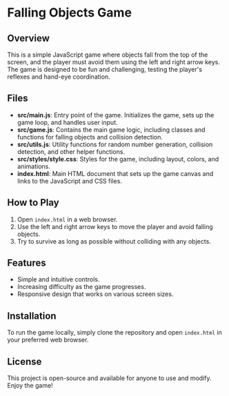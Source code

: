 # Falling Objects Game

## Overview
This is a simple JavaScript game where objects fall from the top of the screen, and the player must avoid them using the left and right arrow keys. The game is designed to be fun and challenging, testing the player's reflexes and hand-eye coordination.

## Files
- **src/main.js**: Entry point of the game. Initializes the game, sets up the game loop, and handles user input.
- **src/game.js**: Contains the main game logic, including classes and functions for falling objects and collision detection.
- **src/utils.js**: Utility functions for random number generation, collision detection, and other helper functions.
- **src/styles/style.css**: Styles for the game, including layout, colors, and animations.
- **index.html**: Main HTML document that sets up the game canvas and links to the JavaScript and CSS files.

## How to Play
1. Open `index.html` in a web browser.
2. Use the left and right arrow keys to move the player and avoid falling objects.
3. Try to survive as long as possible without colliding with any objects.

## Features
- Simple and intuitive controls.
- Increasing difficulty as the game progresses.
- Responsive design that works on various screen sizes.

## Installation
To run the game locally, simply clone the repository and open `index.html` in your preferred web browser.

## License
This project is open-source and available for anyone to use and modify. Enjoy the game!